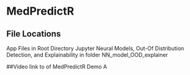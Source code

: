 # MedPredictR

## File Locations 
App Files in Root Directory
Jupyter Neural Models, Out-Of Distribution Detection, and Explainability in folder NN_model_OOD_explainer

##Video link to of MedPredictR Demo
A
